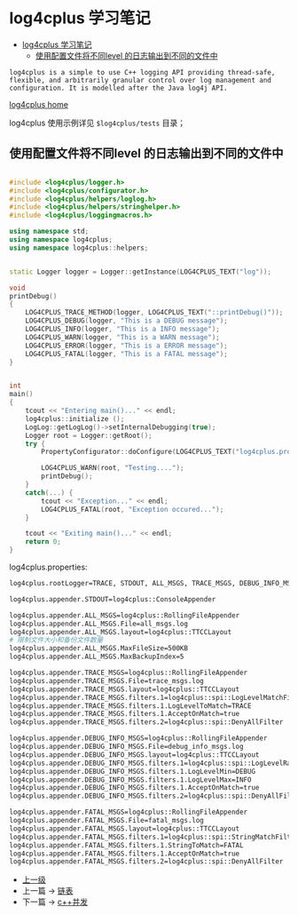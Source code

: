 # log4cplus 学习笔记

<!-- @import "[TOC]" {cmd="toc" depthFrom=1 depthTo=6 orderedList=false} -->
<!-- code_chunk_output -->

* [log4cplus 学习笔记](#log4cplus-学习笔记)
	* [使用配置文件将不同level 的日志输出到不同的文件中](#使用配置文件将不同level-的日志输出到不同的文件中)

<!-- /code_chunk_output -->

`log4cplus is a simple to use C++ logging API providing thread-safe, flexible, and arbitrarily granular control over log management and configuration. It is modelled after the Java log4j API.`

[log4cplus home](https://sourceforge.net/p/log4cplus/wiki/Home/)

log4cplus 使用示例详见 `$log4cplus/tests` 目录；

## 使用配置文件将不同level 的日志输出到不同的文件中
```c++

#include <log4cplus/logger.h>
#include <log4cplus/configurator.h>
#include <log4cplus/helpers/loglog.h>
#include <log4cplus/helpers/stringhelper.h>
#include <log4cplus/loggingmacros.h>

using namespace std;
using namespace log4cplus;
using namespace log4cplus::helpers;


static Logger logger = Logger::getInstance(LOG4CPLUS_TEXT("log"));

void
printDebug()
{
    LOG4CPLUS_TRACE_METHOD(logger, LOG4CPLUS_TEXT("::printDebug()"));
    LOG4CPLUS_DEBUG(logger, "This is a DEBUG message");
    LOG4CPLUS_INFO(logger, "This is a INFO message");
    LOG4CPLUS_WARN(logger, "This is a WARN message");
    LOG4CPLUS_ERROR(logger, "This is a ERROR message");
    LOG4CPLUS_FATAL(logger, "This is a FATAL message");
}


int
main()
{
    tcout << "Entering main()..." << endl;
    log4cplus::initialize ();
    LogLog::getLogLog()->setInternalDebugging(true);
    Logger root = Logger::getRoot();
    try {
        PropertyConfigurator::doConfigure(LOG4CPLUS_TEXT("log4cplus.properties"));

        LOG4CPLUS_WARN(root, "Testing....");
        printDebug();
    }
    catch(...) {
        tcout << "Exception..." << endl;
        LOG4CPLUS_FATAL(root, "Exception occured...");
    }

    tcout << "Exiting main()..." << endl;
    return 0;
}
```

log4cplus.properties:
```sh
log4cplus.rootLogger=TRACE, STDOUT, ALL_MSGS, TRACE_MSGS, DEBUG_INFO_MSGS, FATAL_MSGS

log4cplus.appender.STDOUT=log4cplus::ConsoleAppender

log4cplus.appender.ALL_MSGS=log4cplus::RollingFileAppender
log4cplus.appender.ALL_MSGS.File=all_msgs.log
log4cplus.appender.ALL_MSGS.layout=log4cplus::TTCCLayout
# 限制文件大小和备份文件数量
log4cplus.appender.ALL_MSGS.MaxFileSize=500KB
log4cplus.appender.ALL_MSGS.MaxBackupIndex=5

log4cplus.appender.TRACE_MSGS=log4cplus::RollingFileAppender
log4cplus.appender.TRACE_MSGS.File=trace_msgs.log
log4cplus.appender.TRACE_MSGS.layout=log4cplus::TTCCLayout
log4cplus.appender.TRACE_MSGS.filters.1=log4cplus::spi::LogLevelMatchFilter
log4cplus.appender.TRACE_MSGS.filters.1.LogLevelToMatch=TRACE
log4cplus.appender.TRACE_MSGS.filters.1.AcceptOnMatch=true
log4cplus.appender.TRACE_MSGS.filters.2=log4cplus::spi::DenyAllFilter

log4cplus.appender.DEBUG_INFO_MSGS=log4cplus::RollingFileAppender
log4cplus.appender.DEBUG_INFO_MSGS.File=debug_info_msgs.log
log4cplus.appender.DEBUG_INFO_MSGS.layout=log4cplus::TTCCLayout
log4cplus.appender.DEBUG_INFO_MSGS.filters.1=log4cplus::spi::LogLevelRangeFilter
log4cplus.appender.DEBUG_INFO_MSGS.filters.1.LogLevelMin=DEBUG
log4cplus.appender.DEBUG_INFO_MSGS.filters.1.LogLevelMax=INFO
log4cplus.appender.DEBUG_INFO_MSGS.filters.1.AcceptOnMatch=true
log4cplus.appender.DEBUG_INFO_MSGS.filters.2=log4cplus::spi::DenyAllFilter

log4cplus.appender.FATAL_MSGS=log4cplus::RollingFileAppender
log4cplus.appender.FATAL_MSGS.File=fatal_msgs.log
log4cplus.appender.FATAL_MSGS.layout=log4cplus::TTCCLayout
log4cplus.appender.FATAL_MSGS.filters.1=log4cplus::spi::StringMatchFilter
log4cplus.appender.FATAL_MSGS.filters.1.StringToMatch=FATAL
log4cplus.appender.FATAL_MSGS.filters.1.AcceptOnMatch=true
log4cplus.appender.FATAL_MSGS.filters.2=log4cplus::spi::DenyAllFilter
```

- [上一级](README.md)
- 上一篇 -> [链表](linkList.md)
- 下一篇 -> [c++并发](multiThread.md)
